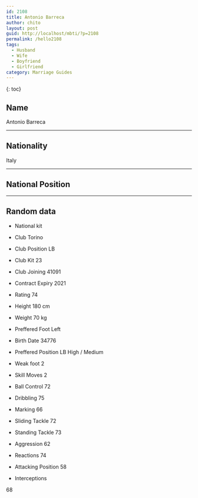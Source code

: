 ```yaml
---
id: 2108
title: Antonio Barreca
author: chito
layout: post
guid: http://localhost/mbti/?p=2108
permalink: /hello2108
tags:
  - Husband
  - Wife
  - Boyfriend
  - Girlfriend
category: Marriage Guides
---
```



{: toc}


## Name  
Antonio Barreca 

* * *

## Nationality  
Italy 

* * *

## National Position 

* * *

## Random data 

  * National kit 
  * Club 
Torino 

  * Club Position 
LB 

  * Club Kit 
23 

  * Club Joining 
41091 

  * Contract Expiry 
2021 

  * Rating 
74 

  * Height 
180 cm 

  * Weight 
70 kg 

  * Preffered Foot 
Left 

  * Birth Date 
34776 

  * Preffered Position 
LB High / Medium 

  * Weak foot 
2 

  * Skill Moves 
2 

  * Ball Control 
72 

  * Dribbling 
75 

  * Marking 
66 

  * Sliding Tackle 
72 

  * Standing Tackle 
73 

  * Aggression 
62 

  * Reactions 
74 

  * Attacking Position 
58 

  * Interceptions 

68</ul>